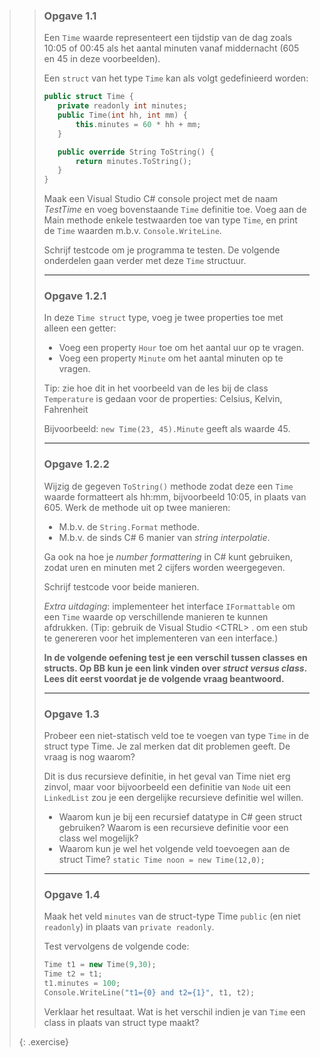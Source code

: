 >>### Opgave 1.1
>>Een `Time` waarde representeert een tijdstip van de dag zoals 10:05 of 00:45 als het aantal minuten vanaf middernacht (605 en 45 in deze voorbeelden). 
>>
>>Een `struct` van het type `Time` kan als volgt gedefinieerd worden:
>>
>>```cpp
>>public struct Time {
>>    private readonly int minutes;
>>    public Time(int hh, int mm) {
>>        this.minutes = 60 * hh + mm;
>>    }
>>
>>    public override String ToString() {
>>        return minutes.ToString();
>>    }
>>}
>>```
>>
>>Maak een Visual Studio C# console project met de naam *TestTime* en voeg bovenstaande `Time` definitie toe.
>>Voeg aan de Main methode enkele testwaarden toe van type `Time`, en print de `Time` waarden m.b.v. `Console.WriteLine`.
>>
>>Schrijf testcode om je  programma te testen.
>>De volgende onderdelen gaan verder met deze `Time` structuur.
>>
>>---
>>
>>### Opgave 1.2.1
>>In deze `Time struct` type, voeg je twee properties toe met alleen een getter:
>>- Voeg een property `Hour` toe om het aantal uur op te vragen. 
>>- Voeg een property `Minute` om het aantal minuten op te vragen.
>>
>>Tip: zie hoe dit in het voorbeeld van de les bij de class `Temperature` is gedaan
>>voor de properties: Celsius, Kelvin, Fahrenheit
>>
>>Bijvoorbeeld: `new Time(23, 45).Minute` geeft als waarde 45.
>>
>>---
>>
>>### Opgave 1.2.2
>>Wijzig de gegeven `ToString()` methode zodat deze een `Time` waarde formatteert
>>als hh:mm, bijvoorbeeld 10:05, in plaats van 605. Werk de methode uit op twee manieren:
>>- M.b.v. de `String.Format` methode.
>>- M.b.v. de sinds C# 6 manier van *string interpolatie*. 
>>
>>Ga ook na hoe je *number formattering* in C# kunt gebruiken, zodat uren en minuten met 2 cijfers worden weergegeven.
>>
>>Schrijf testcode voor beide manieren.
>>
>>*Extra uitdaging*: implementeer het interface `IFormattable` om een `Time` waarde
>>op verschillende manieren te kunnen afdrukken.
>>(Tip: gebruik de Visual Studio \<CTRL\> . om een stub te genereren voor het
>>implementeren van een interface.)
>>
>>**In de volgende oefening test je een verschil tussen classes en structs.
>>Op BB kun je een link vinden over *struct versus class*.
>>Lees dit eerst voordat je de volgende vraag beantwoord.**
>>
>>---
>>
>>### Opgave 1.3
>>Probeer een niet-statisch veld toe te voegen van type `Time` in de struct type Time.
>>Je zal merken dat dit problemen geeft. De vraag is nog waarom?
>>
>>Dit is dus recursieve definitie, in het geval van Time niet erg zinvol,
>>maar voor bijvoorbeeld een definitie van `Node` uit een `LinkedList` zou je een
>>dergelijke recursieve definitie wel willen. 
>>- Waarom kun je bij een recursief datatype in C# geen struct gebruiken?
>>Waarom is een recursieve definitie voor een class wel mogelijk?
>>- Waarom kun je wel het volgende veld toevoegen aan de struct Time? 
>>`static Time noon = new Time(12,0);`
>>
>>--- 
>>
>>### Opgave 1.4
>>Maak het veld `minutes` van de struct-type Time `public` (en niet `readonly`)
>>in plaats van `private readonly`. 
>>
>>Test vervolgens de volgende code:
>>
>>```cpp
>>Time t1 = new Time(9,30);
>>Time t2 = t1;
>>t1.minutes = 100;
>>Console.WriteLine("t1={0} and t2={1}", t1, t2);
>>```
>>
>>Verklaar het resultaat. Wat is het verschil indien je van `Time` een class
>>in plaats van struct type maakt?
>>
>{: .exercise}